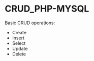 # CRUD_PHP-MYSQL

<p>Basic CRUD operations:</p>
<ul>
  <li>Create</li>
  <li>Insert</li>
  <li>Select</li>
  <li>Update</li>
  <li>Delete</li>
<ul>

